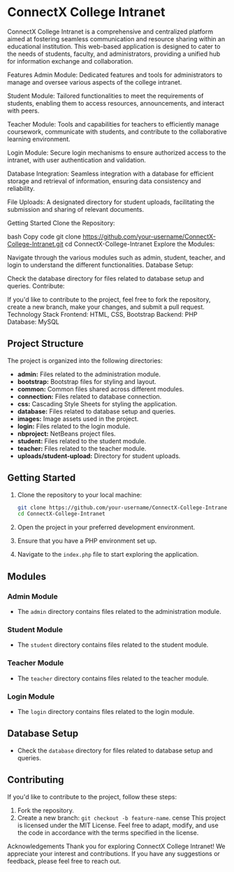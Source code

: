 # ConnectX College Intranet

ConnectX College Intranet is a comprehensive and centralized platform aimed at fostering seamless communication and resource sharing within an educational institution. This web-based application is designed to cater to the needs of students, faculty, and administrators, providing a unified hub for information exchange and collaboration.

Features
Admin Module: Dedicated features and tools for administrators to manage and oversee various aspects of the college intranet.

Student Module: Tailored functionalities to meet the requirements of students, enabling them to access resources, announcements, and interact with peers.

Teacher Module: Tools and capabilities for teachers to efficiently manage coursework, communicate with students, and contribute to the collaborative learning environment.

Login Module: Secure login mechanisms to ensure authorized access to the intranet, with user authentication and validation.

Database Integration: Seamless integration with a database for efficient storage and retrieval of information, ensuring data consistency and reliability.

File Uploads: A designated directory for student uploads, facilitating the submission and sharing of relevant documents.

Getting Started
Clone the Repository:

bash
Copy code
git clone https://github.com/your-username/ConnectX-College-Intranet.git
cd ConnectX-College-Intranet
Explore the Modules:

Navigate through the various modules such as admin, student, teacher, and login to understand the different functionalities.
Database Setup:

Check the database directory for files related to database setup and queries.
Contribute:

If you'd like to contribute to the project, feel free to fork the repository, create a new branch, make your changes, and submit a pull request.
Technology Stack
Frontend: HTML, CSS, Bootstrap
Backend: PHP
Database: MySQL

## Project Structure

The project is organized into the following directories:

- **admin:** Files related to the administration module.
- **bootstrap:** Bootstrap files for styling and layout.
- **common:** Common files shared across different modules.
- **connection:** Files related to database connection.
- **css:** Cascading Style Sheets for styling the application.
- **database:** Files related to database setup and queries.
- **images:** Image assets used in the project.
- **login:** Files related to the login module.
- **nbproject:** NetBeans project files.
- **student:** Files related to the student module.
- **teacher:** Files related to the teacher module.
- **uploads/student-upload:** Directory for student uploads.

## Getting Started

1. Clone the repository to your local machine:

    ```bash
    git clone https://github.com/your-username/ConnectX-College-Intranet.git
    cd ConnectX-College-Intranet
    ```

2. Open the project in your preferred development environment.

3. Ensure that you have a PHP environment set up.

4. Navigate to the `index.php` file to start exploring the application.

## Modules

### Admin Module

- The `admin` directory contains files related to the administration module.

### Student Module

- The `student` directory contains files related to the student module.

### Teacher Module

- The `teacher` directory contains files related to the teacher module.

### Login Module

- The `login` directory contains files related to the login module.

## Database Setup

- Check the `database` directory for files related to database setup and queries.

## Contributing

If you'd like to contribute to the project, follow these steps:

1. Fork the repository.
2. Create a new branch: `git checkout -b feature-name`.
cense
This project is licensed under the MIT License. Feel free to adapt, modify, and use the code in accordance with the terms specified in the license.

Acknowledgements
Thank you for exploring ConnectX College Intranet! We appreciate your interest and contributions. If you have any suggestions or feedback, please feel free to reach out.
